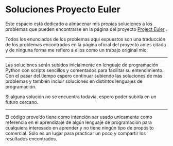 # Soluciones Proyecto Euler
Este espacio está dedicado a almacenar mis propias soluciones a los problemas que pueden encontrarse en la página del proyecto [Project Euler](https://projecteuler.net/archives) .

Todos los enunciados de los problemas aqui expuestos son una traducción de los problemas encontrados en la página oficial del proyecto antes citada y de ninguna forma me refiero a ellos como un trabajo original mio.

---

Las soluciones serán subidos inicialmente en lenguaje de programación Python con scripts sencillos y comentados para facilitar su entendimiento. Con el pasar del tiempo espero continuar subiendo las soluciones de más problemas y también incluir soluciones en distintos lenguajes de programación.

Si alguna solución no se encuentra todavía, espero poder subirla en un futuro cercano.

---

El código proveído tiene como intención ser usado unicamente como referencia en el aprendizaje de algún lenguaje de programación para cualquiera interesado en aprender y no tiene ningún tipo de propósito comercial. Sólo es un lugar para practicar un poco y compartir los resultados encontrados.
